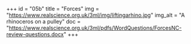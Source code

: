 +++
id = "05b"
title = "Forces"
img = "https://www.realscience.org.uk/3ml/img/liftingarhino.jpg"
img_alt = "A rhinoceros on a pulley"
doc = "https://www.realscience.org.uk/3ml/pdfs/WordQuestions/ForcesNC-review-questions.docx"
+++
